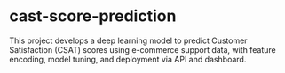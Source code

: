 # cast-score-prediction
This project develops a deep learning model to predict Customer Satisfaction (CSAT) scores using e-commerce support data, with feature encoding, model tuning, and deployment via API and dashboard.
